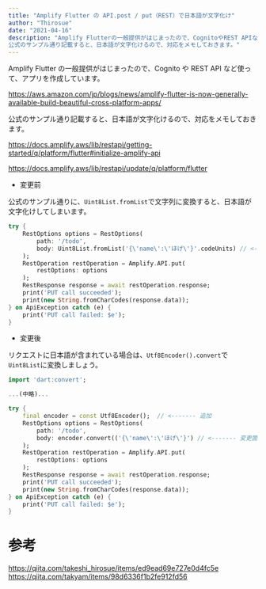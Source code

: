 ```yaml
---
title: "Amplify Flutter の API.post / put（REST）で日本語が文字化け"
author: "Thirosue"
date: "2021-04-16"
description: "Amplify Flutterの一般提供がはじまったので、CognitoやREST APIなど使って、アプリを作成しています。
公式のサンプル通り記載すると、日本語が文字化けるので、対応をメモしておきます。"
---
```


Amplify Flutter の一般提供がはじまったので、Cognito や REST API など使って、アプリを作成しています。

https://aws.amazon.com/jp/blogs/news/amplify-flutter-is-now-generally-available-build-beautiful-cross-platform-apps/

公式のサンプル通り記載すると、日本語が文字化けるので、対応をメモしておきます。

https://docs.amplify.aws/lib/restapi/getting-started/q/platform/flutter#initialize-amplify-api

https://docs.amplify.aws/lib/restapi/update/q/platform/flutter

- 変更前

公式のサンプル通りに、`Uint8List.fromList`で文字列に変換すると、日本語が文字化けしてしまいます。

```dart
try {
    RestOptions options = RestOptions(
        path: '/todo',
        body: Uint8List.fromList('{\'name\':\'ほげ\'}'.codeUnits) // <------- 変更箇所 Uint8List.fromList で文字列変換すると、日本語が文字化けします。
    );
    RestOperation restOperation = Amplify.API.put(
        restOptions: options
    );
    RestResponse response = await restOperation.response;
    print('PUT call succeeded');
    print(new String.fromCharCodes(response.data));
} on ApiException catch (e) {
    print('PUT call failed: $e');
}
```

- 変更後

リクエストに日本語が含まれている場合は、`Utf8Encoder().convert`で`Uint8List`に変換しましょう。

```dart
import 'dart:convert';

...(中略)...

try {
    final encoder = const Utf8Encoder();  // <------- 追加
    RestOptions options = RestOptions(
        path: '/todo',
        body: encoder.convert(('{\'name\':\'ほげ\'}') // <------- 変更箇所 Utf8Encoder().convert でbyte配列に変更しましょう。
    );
    RestOperation restOperation = Amplify.API.put(
        restOptions: options
    );
    RestResponse response = await restOperation.response;
    print('PUT call succeeded');
    print(new String.fromCharCodes(response.data));
} on ApiException catch (e) {
    print('PUT call failed: $e');
}
```

# 参考

https://qiita.com/takeshi_hirosue/items/ed9ead69e727e0d4fc5e
https://qiita.com/takyam/items/98d6336f1b2fe912fd56
